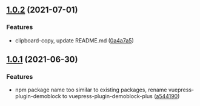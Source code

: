 ## [1.0.2](https://github.com/xinlei3166/vuepress-plugin-demoblock-plus/compare/v1.0.1...v1.0.2) (2021-07-01)


### Features

* clipboard-copy, update README.md ([0a4a7a5](https://github.com/xinlei3166/vuepress-plugin-demoblock-plus/commit/0a4a7a59c016f8016b2410c75fa60aef05e3abb8))



## [1.0.1](https://github.com/xinlei3166/vuepress-plugin-demoblock-plus/compare/a5441902890258207b3ba3f10b6533e19c7d38c3...v1.0.1) (2021-06-30)


### Features

* npm package name too similar to existing packages, rename vuepress-plugin-demoblock to vuepress-plugin-demoblock-plus ([a544190](https://github.com/xinlei3166/vuepress-plugin-demoblock-plus/commit/a5441902890258207b3ba3f10b6533e19c7d38c3))



